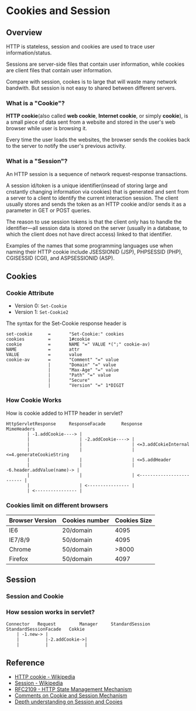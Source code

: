 # Cookies and Session

## Overview

HTTP is stateless, session and cookies are used to trace user information/status.

Sessions are server-side files that contain user information, while cookies are client files that contain user information.

Compare with session, cookes is to large that will waste many network bandwith.
But session is not easy to shared between different servers.


### What is a "Cookie"?

__HTTP cookie__(also called __web cookie__, __Internet cookie__, or simply __cookie__), is a small piece of data sent from a website and stored in the user's web browser while user is browsing it.

Every time the user loads the websites, the browser sends the cookies back to the server to notify the user's previous activity.

### What is a "Session"?

An HTTP session is a sequence of network request-response transactions.

A session id/token is a unique identifier(insead of storing large and cnstantly changing information via cookies) that is generated and sent from a server to a client to identify the current interaction session.
The client usually stores and sends the token as an HTTP cookie and/or sends it as a parameter in GET or POST queries.

The reason to use session tokens is that the client only has to handle the identifier—all session data is stored on the server (usually in a database, to which the client does not have direct access) linked to that identifier. 

Examples of the names that some programming languages use when naming their HTTP cookie include JSESSIONID (JSP), PHPSESSID (PHP), CGISESSID (CGI), and ASPSESSIONID (ASP).

## Cookies

### Cookie Attribute

* Version 0: `Set-Cookie`
* Version 1: `Set-Cookie2`

The syntax for the Set-Cookie response header is

    set-cookie      =       "Set-Cookie:" cookies
    cookies         =       1#cookie
    cookie          =       NAME "=" VALUE *(";" cookie-av)
    NAME            =       attr
    VALUE           =       value
    cookie-av       =       "Comment" "=" value
                    |       "Domain" "=" value
                    |       "Max-Age" "=" value
                    |       "Path" "=" value
                    |       "Secure"
                    |       "Version" "=" 1*DIGIT

### How Cookie Works

How is cookie added to HTTP header in servlet?

    HttpServletResponse     ResponseFacade      Response                    MimeHeaders
            | -1.addCookie----> |
            |                   | -2.addCookie----> |
            |                   |                   | <=3.addCokieInternal
            |                   |                   | <=4.generateCookieString
            |                   |                   | <=5.addHeader
            |                   |                   | -6.header.addValue(name)-> |
            |                   |                   | <------------------------- |
            |                   | <---------------- |
            | <---------------- |

### Cookies limit on different browsers

|Browser Version|Cookies number|Cookies Size|
|---------------|--------------|------------|
|IE6|20/domain|4095|
|IE7/8/9|50/domain|4095|
|Chrome|50/domain|>8000|
|Firefox|50/domain|4097|

## Session

### Session and Cookie

### How session works in servlet?

    Connector   Request         Manager     StandardSession     StandardSessionFacade   Cokkie
        | -1.new-> |
        |          |-2.addCookie->|
        |          |              |

## Reference
* [HTTP cookie - Wikipedia](https://en.wikipedia.org/wiki/HTTP_cookie)
* [Session - Wikipedia](https://en.wikipedia.org/wiki/Session_(computer_science))
* [RFC2109 - HTTP State Management Mechanism](https://www.ietf.org/rfc/rfc2109.txt)
* [Comments on Cookie and Session Mechanism](http://blog.csdn.net/fangaoxin/article/details/6952954)
* [Depth understanding on Session and Cooies](http://www.ibm.com/developerworks/cn/java/books/javaweb_xlb/10/)

